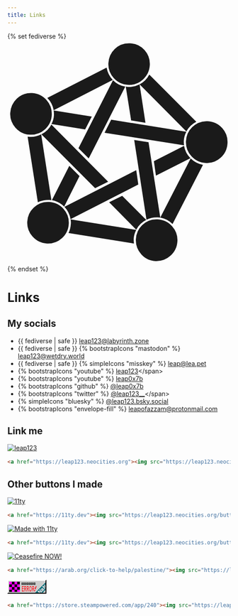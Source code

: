 ```yaml
---
title: Links
---
```

{% set fediverse %}<svg fill="currentColor" viewBox="64 163 873 873"><path d="M539 176q-32 0 -55 22t-25 55t20.5 58t56 27t58.5 -20.5t27 -56t-20.5 -59t-56.5 -26.5h-5zM452 271l-232 118q20 20 25 48l231 -118q-19 -20 -24 -48zM619 298q-13 25 -38 38l183 184q13 -25 39 -38zM477 320l-135 265l40 40l143 -280q-28 -5 -48 -25zM581 336 q-22 11 -46 10l-8 -1l21 132l56 9zM155 370q-32 0 -55 22.5t-25 55t20.5 58t56.5 27t59 -21t26.5 -56t-21 -58.5t-55.5 -27h-6zM245 438q1 9 1 18q-1 19 -10 35l132 21l26 -50zM470 474l-26 51l311 49q-1 -8 -1 -17q1 -19 10 -36zM842 480q-32 1 -55 23t-24.5 55t21 58 t56 27t58.5 -20.5t27 -56.5t-20.5 -59t-56.5 -27h-6zM236 493q-13 25 -39 38l210 210l51 -25zM196 531q-21 11 -44 10l-9 -1l40 256q21 -10 45 -9l8 1zM560 553l48 311q21 -10 44 -9l10 1l-46 -294zM755 576l-118 60l8 56l135 -68q-20 -20 -25 -48zM781 625l-119 231 q28 5 48 25l119 -231q-28 -5 -48 -25zM306 654l-68 134q28 5 48 25l60 -119zM568 671l-281 143q19 20 24 48l265 -135zM513 771l-51 25l106 107q13 -25 39 -38zM222 795q-32 0 -55.5 22.5t-25 55t21 57.5t56 27t58.5 -20.5t27 -56t-20.5 -58.5t-56.5 -27h-5zM311 863 q2 9 1 18q-1 19 -9 35l256 41q-1 -9 -1 -18q1 -18 10 -35zM646 863q-32 0 -55 22.5t-24.5 55t20.5 58t56 27t59 -21t27 -56t-20.5 -58.5t-56.5 -27h-6z"/></svg>{% endset %}
# Links
## My socials
- <span>{{ fediverse | safe }} [leap123@labyrinth.zone](https://labyrinth.zone/@leap123)</span>
- <span>{{ fediverse | safe }} {% bootstrapIcons "mastodon" %} [leap123@wetdry.world](https://wetdry.world/@leap)</span>
- <span>{{ fediverse | safe }} {% simpleIcons "misskey" %} [leap@lea.pet](https://lea.pet/@leap)</span>
- <span>{% bootstrapIcons "youtube" %} [leap123](https://youtube.com/@leap123_)</span>
- <span>{% bootstrapIcons "youtube" %} [leap0x7b](https://youtube.com/@leap0x7b)</span>
- <span>{% bootstrapIcons "github" %} [@leap0x7b](https://github.com/@leap0x7b)</span>
- <span>{% bootstrapIcons "twitter" %} <!--{% bootstrapIcons "twitter-x" %}--> [@leap123__](https://twitter.com/@leap123__)</span>
- <span>{% simpleIcons "bluesky" %} [@leap123.bsky.social](https://bsky.app/profile/leap123.bsky.social)</span>
- <span>{% bootstrapIcons "envelope-fill" %} [leapofazzam@protonmail.com](mailto:leapofazzam@protonmail.com)</span>

## Link me
<a href="/"><img src="/buttons/leap123.gif" alt="leap123" /></a>
```html
<a href="https://leap123.neocities.org"><img src="https://leap123.neocities.org/buttons/leap123.gif" alt="leap123" /></a>
```

## Other buttons I made
<a href="https://11ty.dev"><img src="/buttons/11ty.gif" alt="11ty" /></a>
```html
<a href="https://11ty.dev"><img src="https://leap123.neocities.org/buttons/11ty.gif" alt="11ty" /></a>
```

<a href="https://11ty.dev"><img src="/buttons/made-with-11ty.gif" alt="Made with 11ty" /></a>
```html
<a href="https://11ty.dev"><img src="https://leap123.neocities.org/buttons/made-with-11ty.gif" alt="Made with 11ty" /></a>
```

<a href="https://arab.org/click-to-help/palestine/"><img src="/buttons/ceasefire-now.gif" alt="Ceasefire NOW!" /></a>
```html
<a href="https://arab.org/click-to-help/palestine/"><img src="https://leap123.neocities.org/buttons/ceasefire-now.gif" alt="Ceasefire NOW!" /></a>
```

<a href="https://store.steampowered.com/app/240"><img src="/buttons/source.gif" alt="[][][][][][][][] ERROR!" /></a>
```html
<a href="https://store.steampowered.com/app/240"><img src="https://leap123.neocities.org/buttons/source.gif" alt="[][][][][][][][] ERROR!" /></a>
```